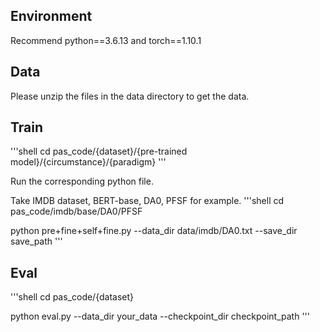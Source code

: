 ## Environment
Recommend python==3.6.13 and torch==1.10.1

## Data
Please unzip the files in the data directory to get the data.

## Train
'''shell
cd pas_code/{dataset}/{pre-trained model}/{circumstance}/{paradigm}
'''

Run the corresponding python file.

Take IMDB dataset, BERT-base, DA0, PFSF for example.
'''shell
cd pas_code/imdb/base/DA0/PFSF

python pre+fine+self+fine.py --data_dir data/imdb/DA0.txt --save_dir save_path
'''

## Eval
'''shell
cd pas_code/{dataset}

python eval.py --data_dir your_data --checkpoint_dir checkpoint_path
'''
